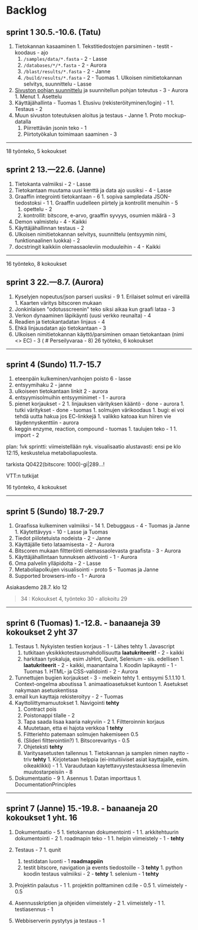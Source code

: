 # Backlog #


## sprint 1 30.5.-10.6. (Tatu) ##
  1. Tietokannan kasaaminen
    1. Tekstitiedostojen parsiminen - testit - koodaus - ajo
      1. `/samples/data/*.fasta` - 2 - Lasse
      1. `/databases/*/*.fasta` - 2 - Aurora
      1. `/blast/results/*.fasta` - 2 - Janne
      1. `/build/results/*.fasta` - 2 - Tuomas
    1. Ulkoisen nimitietokannan selvitys, suunnittelu - Lasse
  1. [Sivuston pohjan suunnittelu](http://code.google.com/p/geovision/wiki/PageStructure) ja suunnitellun pohjan toteutus - 3 - Aurora
    1. Menut
    1. Asettelu
  1. Käyttäjähallinta - Tuomas
    1. Etusivu (rekisteröityminen/login) - 1
    1. Testaus - 2
  1. Muun sivuston toteutuksen aloitus ja testaus - Janne
    1. Proto mockup-datalla
      1. Piirrettävän jsonin teko - 1
      1. Piirtotyökalun toimimaan saaminen - 3

---

18 työnteko, 5 kokoukset

## sprint 2 13.—22.6. (Janne) ##

  1. Tietokanta valmiiksi - 2 - Lasse
  1. Tietokantaan muutama uusi kenttä ja data ajo uusiksi - 4 - Lasse
  1. Graaffin integrointi tietokantaan - 6
    1. sopiva sampledata JSON-tiedostoksi - 1
    1. Graaffin uudelleen piirtely ja kontrollit menuihin - 5
      1. opettelu - 2
      1. kontrollit: bitscore, e-arvo, graaffin syvyys, osumien määrä - 3
  1. Demon valmistelu - 4 - Kaikki
  1. Käyttäjähallinnan testaus - 2
  1. Ulkoisen nimitietokannan selvitys, suunnittelu (entsyymin nimi, funktionaalinen luokka) - 2
  1. docstringit kaikkiin olemassaoleviin moduuleihin - 4 - Kaikki

---

16 työnteko, 8 kokoukset

## sprint 3 22.—8.7. (Aurora) ##

  1. Kyselyjen nopeutus/json parseri uusiksi - 9
    1. Erilaiset solmut eri väreillä
    1. Kaarten väritys bitscoren mukaan
  1. Jonkinlaisen "odotusscreenin" teko siksi aikaa kun graafi lataa - 3
  1. Verkon dynaaminen läpikäynti (uusi verkko reunalta) - 4
  1. Readien ja tietokantadatan linjaus - 4
  1. Ehkä linjausdatan ajo tietokantaan - 3
  1. Ulkoisen nimitietokannan käyttö/parsiminen omaan tietokantaan (nimi <> EC) - 3
(  # Perseilyvaraa - 8)
26 työteko, 6 kokoukset

---

## sprint 4 (Sundo) 11.7-15.7 ##
  1. eteenpäin kulkeminen/vanhojen poisto 6 - lasse
  1. entsyymihaku 2 - janne
  1. ulkoiseen tietokantaan linkit 2 - aurora
  1. entsyymisolmuihin entsyyminimet - 1 - aurora
  1. pienet korjaukset - 2
    1. linjauksen värityksen kääntö - done - aurora
    1. tutki väritykset - done - tuomas
    1. solmujen värikoodaus
    1. bugi: ei voi tehdä uutta hakua jos EC-linkkejä
    1. valikko katoaa kun hiiren vie täydennyskenttiin - aurora
  1. keggin enzyme, reaction, compound - tuomas
    1. taulujen teko - 1
    1. import - 2


plan: 1vk sprintti: viimeistellään nyk. visualisaatio
alustavasti: ensi pe klo 12:15, keskustelua metaboliapuolesta.

tarkista Q0422(bitscore: 1000)-gi|289...!

VTT:n tutkijat

16 työnteko, 4 kokoukset

---


## sprint 5 (Sundo) 18.7-29.7 ##

  1. Graafissa kulkeminen valmiiksi - 14
    1. Debuggaus - 4 - Tuomas ja Janne
    1. Käytettävyys - 10 - Lasse ja Tuomas
  1. Tiedot piilotetuista nodeista - 2 - Janne
  1. Käyttäjälle tieto lataamisesta - 2 - Aurora
  1. Bitscoren mukaan filtteröinti olemassaolevasta graafista - 3 - Aurora
  1. Käyttäjähallintaan tunnuksen aktivointi - 1 - Aurora
  1. Oma palvelin ylläpidolta - 2 - Lasse
  1. Metaboliapolkujen visualisointi - proto 5 - Tuomas ja Janne
  1. Supported browsers-info - 1 - Aurora

Asiakasdemo 28.7. klo 12

> 34 : Kokoukset 4, työnteko 30 - allokoitu 29


---


## sprint 6 (Tuomas) 1.-12.8. - banaaneja 39 kokoukset 2 yht 37 ##
  1. Testaus
    1. Nykyisten testien korjaus - 1 - Lähes tehty
    1. Javascript
      1. tutkitaan yksikkkotestausmahdollisuutta **laatukriteerit!** - 2 - kaikki
      1. harkitaan tyokaluja, esim JsHint, Qunit, Selenium - sis. edellisen
    1. **laatukriteerit** - 2 - kaikki, maanantaina
    1. Koodin lapikaynti - 1 - Tuomas
    1. HTML- ja CSS-validointi - 2 - Aurora
  1. Tunnettujen bugien korjaukset - 3 - melkein tehty
    1. entsyymi 5.1.1.10
    1. Context-ongelma aboutissa
    1. animaatioasetukset kuntoon
    1. Asetukset nakymaan asetuskentissa
  1. email kun kayttaja rekisteroityy - 2 - Tuomas
  1. Kayttoliittymamuutokset
    1. Navigointi **tehty**
      1. Contract pois
      1. Poistonappi tilalle - 2
      1. Tapa saada lisaa kaaria nakyviin - 2
    1. Filtteroinnin korjaus
      1. Muutetaan, etta ei hajota verkkoa 1 **tehty**
      1. Filtteriehto patemaan solmujen hakemiseen 0.5
      1. (Slideri filtterointiin?)
    1. Bitscorevaritys - 0.5
      1. Ohjeteksti **tehty**
      1. Varitysasetusten tallennus
    1. Tietokannan ja samplen nimen naytto - triv **tehty**
    1. Kirjotetaan helppia (ei-intuitiiviset asiat kayttajalle, esim. oikeaklikki) - 1
    1. Varaudutaan kaytettavyystestauksessa ilmeneviin muutostarpeisiin - 8
  1. Dokumentaatio - 9
    1. Asennus
    1. Datan importtaus
    1. DocumentationPrinciples

---

## sprint 7 (Janne) 15.-19.8. - banaaneja 20 kokoukset 1 yht. 16 ##

  1. Dokumentaatio - 5
    1. tietokannan dokumentointi - 1
    1. arkkitehtuurin dokumentointi - 2
    1. roadmapin teko - 1
    1. helpin viimeistely - 1 - **tehty**

  1. Testaus - 7
    1. qunit
      1. testidatan luonti - 1 **roadmappiin**
      1. testit bitscore, navigation ja events tiedostoille - 3 **tehty**
    1. python koodin testaus valmiiksi - 2 - **tehty**
    1. selenium - 1 **tehty**
  1. Projektin palautus - 1
    1. projektin polttaminen cd:lle - 0.5
    1. viimeistely - 0.5
  1. Asennusskriptien ja ohjeiden viimeistely - 2
    1. viimeistely - 1
    1. testiasennus - 1
  1. Webbiserverin pystytys ja testaus - 1